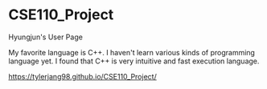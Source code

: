 # CSE110_Project

Hyungjun's User Page

My favorite language is C++. I haven't learn various kinds of programming language yet. I found that C++ is very intuitive and fast execution language.

https://tylerjang98.github.io/CSE110_Project/